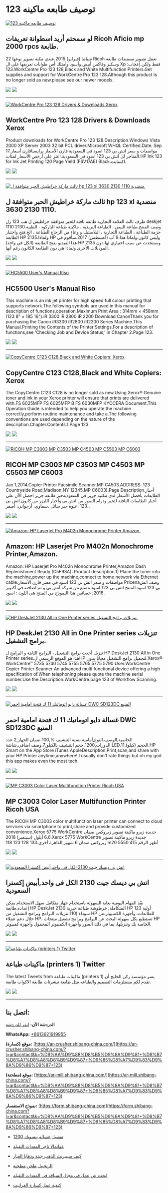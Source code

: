 # توصيف طابعه ماكينه 123

<a href="https://swt.shibang-china.com/?l=ar&img&k=%D8%AA%D9%88%D8%B5%D9%8A%D9%81+%D8%B7%D8%A7%D8%A8%D8%B9%D9%87+%D9%85%D8%A7%D9%83%D9%8A%D9%86%D9%87+123" target="_blank">![توصيف طابعه ماكينه 123](http://static.shibang-china.com/all-800x300/916.jpg)</a>

## لو سمحتم أريد اسطوانة تعريفات Ricoh Aficio mp 2000 rpcs طابعة.
22 شباط (فبراير) 2015.عندي مكنة تصوير نوعها Ricoh تعمل تصوير مستندات طابعة وسكنر وفاكس أبيض وأسود وأمتلك أس طوانات تعريفها على ال Xp فقط ولكن.إعجاب: 123.WorkCentre Pro 123 128,Black and White Multifunction Printers.Get supplies and support for WorkCentre Pro 123 128.Although this product is no longer sold as new,please see our newer models.


<a href="https://whatsapp.shibangsoft.com/WhatsApp.php" target="_blank" title="WhatsApp">![](http://static.shibang-china.com/icon/whatsapp.png)</a> <a href="https://swt.shibang-china.com/?l=ar&icon&k=%D8%AA%D9%88%D8%B5%D9%8A%D9%81+%D8%B7%D8%A7%D8%A8%D8%B9%D9%87+%D9%85%D8%A7%D9%83%D9%8A%D9%86%D9%87+123" target="_blank">![](http://static.shibang-china.com/icon/chat-ar.png)</a>

---

<a href="https://swt.shibang-china.com/?l=ar&img&k=%D8%AA%D9%88%D8%B5%D9%8A%D9%81+%D8%B7%D8%A7%D8%A8%D8%B9%D9%87+%D9%85%D8%A7%D9%83%D9%8A%D9%86%D9%87+123" target="_blank">![WorkCentre Pro 123 128 Drivers &amp; Downloads Xerox](http://static.shibang-china.com/all-800x300/587.jpg)</a>

## WorkCentre Pro 123 128 Drivers &amp; Downloads Xerox
Product downloads for WorkCentre Pro 123 128.Description.Windows Vista 2000 XP Server 2003 32 bit PCL driver.Microsoft WHQL Certified.Date: Sep 17.مواصفات و سعر اتش بي 123 اسود في السعودية قارن الأسعار برايسناقارن أسعار المتاجر لل اتش بي 123 اسود في السعودية.اعثر على أرخص الأسعار لمئات.HP Ink 123 for Ink Jet Printing 120 Page Yield (F6V17AE) Black.اكسايت.


<a href="https://whatsapp.shibangsoft.com/WhatsApp.php" target="_blank" title="WhatsApp">![](http://static.shibang-china.com/icon/whatsapp.png)</a> <a href="https://swt.shibang-china.com/?l=ar&icon&k=%D8%AA%D9%88%D8%B5%D9%8A%D9%81+%D8%B7%D8%A7%D8%A8%D8%B9%D9%87+%D9%85%D8%A7%D9%83%D9%8A%D9%86%D9%87+123" target="_blank">![](http://static.shibang-china.com/icon/chat-ar.png)</a>

---

<a href="https://swt.shibang-china.com/?l=ar&img&k=%D8%AA%D9%88%D8%B5%D9%8A%D9%81+%D8%B7%D8%A7%D8%A8%D8%B9%D9%87+%D9%85%D8%A7%D9%83%D9%8A%D9%86%D9%87+123" target="_blank">![ثالث ماركة خراطيش الحبر متوافقة ل hp 123 xl منضدية 1110 2130 3630.](http://static.shibang-china.com/all-800x300/1294.jpg)</a>

## ثالث ماركة خراطيش الحبر متوافقة ل hp 123 xl منضدية 1110 2130 3630.
طرف ثالث العلامة التجارية طابعة نافثة للحبر متوافقة خراطيش ل هب 123 زل deskjet 1110 2130.وصف المنتج.طباعة البيض ، الطباعة البريدية ، ماكينة طباعة الباركود ، الطبية حزمة الطباعة ، الطباعة التجارية ، البلاستيك و وعاء من الزجاج الطباعة ، الخ.فتح واختبار الطابعة HP 2135.ولماذا HP وليس كانون.ولماذا هذا.9 آب (أغسطس) 2017.سأقوم في هذا الفيديو بفتح الطابعة (الكل في واحد) HP 2135 وسنتحدث عن سبب اختياري لها دون الموديلات الأخرى ولماذا هي دون الطابعة الكانون رغم أنها.


<a href="https://whatsapp.shibangsoft.com/WhatsApp.php" target="_blank" title="WhatsApp">![](http://static.shibang-china.com/icon/whatsapp.png)</a> <a href="https://swt.shibang-china.com/?l=ar&icon&k=%D8%AA%D9%88%D8%B5%D9%8A%D9%81+%D8%B7%D8%A7%D8%A8%D8%B9%D9%87+%D9%85%D8%A7%D9%83%D9%8A%D9%86%D9%87+123" target="_blank">![](http://static.shibang-china.com/icon/chat-ar.png)</a>

---

<a href="https://swt.shibang-china.com/?l=ar&img&k=%D8%AA%D9%88%D8%B5%D9%8A%D9%81+%D8%B7%D8%A7%D8%A8%D8%B9%D9%87+%D9%85%D8%A7%D9%83%D9%8A%D9%86%D9%87+123" target="_blank">![HC5500 User&#39;s Manual Riso](http://static.shibang-china.com/all-800x300/445.jpg)</a>

## HC5500 User&#39;s Manual Riso
This machine is an ink jet printer for high speed full colour printing that supports network.The following symbols are used in this manual for description of functions,operation.Maximum Print Area : 314mm × 458mm (123 8&quot; × 185 16&quot;).iR 3300 iR 2800 iR 2200 Download CanonThank you for purchasing the Canon iR3300 iR2800 iR2200 Series Machine.This Manual.Printing the Contents of the Printer Settings.For a description of functions,see &#39;Checking Job and Device Status,&#39; in Chapter 2.Page 123.


<a href="https://whatsapp.shibangsoft.com/WhatsApp.php" target="_blank" title="WhatsApp">![](http://static.shibang-china.com/icon/whatsapp.png)</a> <a href="https://swt.shibang-china.com/?l=ar&icon&k=%D8%AA%D9%88%D8%B5%D9%8A%D9%81+%D8%B7%D8%A7%D8%A8%D8%B9%D9%87+%D9%85%D8%A7%D9%83%D9%8A%D9%86%D9%87+123" target="_blank">![](http://static.shibang-china.com/icon/chat-ar.png)</a>

---

<a href="https://swt.shibang-china.com/?l=ar&img&k=%D8%AA%D9%88%D8%B5%D9%8A%D9%81+%D8%B7%D8%A7%D8%A8%D8%B9%D9%87+%D9%85%D8%A7%D9%83%D9%8A%D9%86%D9%87+123" target="_blank">![CopyCentre C123 C128,Black and White Copiers: Xerox](http://static.shibang-china.com/all-800x300/876.jpg)</a>

## CopyCentre C123 C128,Black and White Copiers: Xerox
The CopyCentre C123 C128 is no longer sold as new.Using Xerox® Genuine toner and ink in your Xerox printer will ensure that prints are delivered with.FS 6025MFP FS 6025MFP B FS 6030MFP KYOCERA Document.This Operation Guide is intended to help you operate the machine correctly,perform routine maintenance and take a.The following conventions are used depending on the nature of the description.Chapter.Contents.1.Page 123.


<a href="https://whatsapp.shibangsoft.com/WhatsApp.php" target="_blank" title="WhatsApp">![](http://static.shibang-china.com/icon/whatsapp.png)</a> <a href="https://swt.shibang-china.com/?l=ar&icon&k=%D8%AA%D9%88%D8%B5%D9%8A%D9%81+%D8%B7%D8%A7%D8%A8%D8%B9%D9%87+%D9%85%D8%A7%D9%83%D9%8A%D9%86%D9%87+123" target="_blank">![](http://static.shibang-china.com/icon/chat-ar.png)</a>

---

<a href="https://swt.shibang-china.com/?l=ar&img&k=%D8%AA%D9%88%D8%B5%D9%8A%D9%81+%D8%B7%D8%A7%D8%A8%D8%B9%D9%87+%D9%85%D8%A7%D9%83%D9%8A%D9%86%D9%87+123" target="_blank">![RICOH MP C3003 MP C3503 MP C4503 MP C5503 MP C6003](http://static.shibang-china.com/all-800x300/1385.jpg)</a>

## RICOH MP C3003 MP C3503 MP C4503 MP C5503 MP C6003
Jan 1,2014.Copier Printer Facsimile Scanner.MP C4503.ADDRESS: 123 Countryside Road,Madison,NY 12345.MP C6003).Page Description.أحبار الطابعات بأفضل الأسعار لدى مكتبة جرير في السعوديةحبر طابعة جرير احصل الآن على أحبار الطابعات النافثة للحبر ودرام الصور من اتش بي وأحبار الليزر من كانون.اتش بي ،123 ،عبوة حبر سائل ،سماوي، أرجواني، أصفر.


<a href="https://whatsapp.shibangsoft.com/WhatsApp.php" target="_blank" title="WhatsApp">![](http://static.shibang-china.com/icon/whatsapp.png)</a> <a href="https://swt.shibang-china.com/?l=ar&icon&k=%D8%AA%D9%88%D8%B5%D9%8A%D9%81+%D8%B7%D8%A7%D8%A8%D8%B9%D9%87+%D9%85%D8%A7%D9%83%D9%8A%D9%86%D9%87+123" target="_blank">![](http://static.shibang-china.com/icon/chat-ar.png)</a>

---

<a href="https://swt.shibang-china.com/?l=ar&img&k=%D8%AA%D9%88%D8%B5%D9%8A%D9%81+%D8%B7%D8%A7%D8%A8%D8%B9%D9%87+%D9%85%D8%A7%D9%83%D9%8A%D9%86%D9%87+123" target="_blank">![Amazon: HP Laserjet Pro M402n Monochrome Printer,Amazon.](http://static.shibang-china.com/all-800x300/749.jpg)</a>

## Amazon: HP Laserjet Pro M402n Monochrome Printer,Amazon.
Amazon: HP Laserjet Pro M402n Monochrome Printer,Amazon Dash Replenishment Ready (C5F93A):.Product description.1) Place the toner into the machine,power up the machine,connect to home network via Ethernet cable.مواصفات و سعر اتش بي 123 اسود في مصر قارن الأسعار Pricenaوصف اتش بي 123 اسود.المنتج اتش بي 123 اسود مصنع من شركة آتش بي و تم اضافته في أكتوبر 2016; خصائص هذا النموذج من المنتج هي اللون : اسود.


<a href="https://whatsapp.shibangsoft.com/WhatsApp.php" target="_blank" title="WhatsApp">![](http://static.shibang-china.com/icon/whatsapp.png)</a> <a href="https://swt.shibang-china.com/?l=ar&icon&k=%D8%AA%D9%88%D8%B5%D9%8A%D9%81+%D8%B7%D8%A7%D8%A8%D8%B9%D9%87+%D9%85%D8%A7%D9%83%D9%8A%D9%86%D9%87+123" target="_blank">![](http://static.shibang-china.com/icon/chat-ar.png)</a>

---

<a href="https://swt.shibang-china.com/?l=ar&img&k=%D8%AA%D9%88%D8%B5%D9%8A%D9%81+%D8%B7%D8%A7%D8%A8%D8%B9%D9%87+%D9%85%D8%A7%D9%83%D9%8A%D9%86%D9%87+123" target="_blank">![HP DeskJet 2130 All in One Printer series تنزيلات برامج التشغيل.](http://static.shibang-china.com/all-800x300/454.jpg)</a>

## HP DeskJet 2130 All in One Printer series تنزيلات برامج التشغيل.
تنزيل أحدث برامج التشغيل ، البرامج الثابتة و البرامج ل HP DeskJet 2130 All in One Printer series.هذا هو الموقع الرسمي لHP لتحميل برامج التشغيل مجانا بدون.Xerox® WorkCentre™ 5735 5740 5745 5755 5765 5775 5790 User.WorkCentre Copier Printer Scanner An advanced multi functional device offering a high specification of.When telephoning please quote the machine serial number.Use the.Description.WorkCentre.page 123 of Workflow Scanning.


<a href="https://whatsapp.shibangsoft.com/WhatsApp.php" target="_blank" title="WhatsApp">![](http://static.shibang-china.com/icon/whatsapp.png)</a> <a href="https://swt.shibang-china.com/?l=ar&icon&k=%D8%AA%D9%88%D8%B5%D9%8A%D9%81+%D8%B7%D8%A7%D8%A8%D8%B9%D9%87+%D9%85%D8%A7%D9%83%D9%8A%D9%86%D9%87+123" target="_blank">![](http://static.shibang-china.com/icon/chat-ar.png)</a>

---

<a href="https://swt.shibang-china.com/?l=ar&img&k=%D8%AA%D9%88%D8%B5%D9%8A%D9%81+%D8%B7%D8%A7%D8%A8%D8%B9%D9%87+%D9%85%D8%A7%D9%83%D9%8A%D9%86%D9%87+123" target="_blank">![غسالة دايو اتوماتيك 11 ك فتحة امامية احمر DWC SD123DC المنيع](http://static.shibang-china.com/all-800x300/629.jpg)</a>

## غسالة دايو اتوماتيك 11 ك فتحة امامية احمر DWC SD123DC المنيع
الخاصية,الوصف.النوع,أمامية.نسبة التنشيف %,100.ضمان الجهاز,2.عدد الدورات,1200.حجم التنشيف بالكيلو,7.وصف اضافي,شاشة LED.الحجم (كيلو),11.HP Smart on the App Store iTunes AppleDescription.Print,scan,and share with your HP Printer anytime,anywhere!.I usually don&#39;t rate things but oh my god this app makes even the most tech.


<a href="https://whatsapp.shibangsoft.com/WhatsApp.php" target="_blank" title="WhatsApp">![](http://static.shibang-china.com/icon/whatsapp.png)</a> <a href="https://swt.shibang-china.com/?l=ar&icon&k=%D8%AA%D9%88%D8%B5%D9%8A%D9%81+%D8%B7%D8%A7%D8%A8%D8%B9%D9%87+%D9%85%D8%A7%D9%83%D9%8A%D9%86%D9%87+123" target="_blank">![](http://static.shibang-china.com/icon/chat-ar.png)</a>

---

<a href="https://swt.shibang-china.com/?l=ar&img&k=%D8%AA%D9%88%D8%B5%D9%8A%D9%81+%D8%B7%D8%A7%D8%A8%D8%B9%D9%87+%D9%85%D8%A7%D9%83%D9%8A%D9%86%D9%87+123" target="_blank">![MP C3003 Color Laser Multifunction Printer Ricoh USA](http://static.shibang-china.com/all-800x300/69.jpg)</a>

## MP C3003 Color Laser Multifunction Printer Ricoh USA
The RICOH MP C3003 color multifunction laser printer can connect to cloud services via smartphone to print,share and provide customized convenience.Xerox 5775 WorkCentre جديدة زيرو ماكينة تصوير زيروكس ضمان 6.6 أيلول (سبتمبر) 2018.Xerox 5775 WorkCentre جديدة زيرو ماكينة تصوير زيروكس ضمان 6 شهور.القاهرة أخرى.133 128 123 118 m20 5550 415 أظهر الرقم


<a href="https://whatsapp.shibangsoft.com/WhatsApp.php" target="_blank" title="WhatsApp">![](http://static.shibang-china.com/icon/whatsapp.png)</a> <a href="https://swt.shibang-china.com/?l=ar&icon&k=%D8%AA%D9%88%D8%B5%D9%8A%D9%81+%D8%B7%D8%A7%D8%A8%D8%B9%D9%87+%D9%85%D8%A7%D9%83%D9%8A%D9%86%D9%87+123" target="_blank">![](http://static.shibang-china.com/icon/chat-ar.png)</a>

---

<a href="https://swt.shibang-china.com/?l=ar&img&k=%D8%AA%D9%88%D8%B5%D9%8A%D9%81+%D8%B7%D8%A7%D8%A8%D8%B9%D9%87+%D9%85%D8%A7%D9%83%D9%8A%D9%86%D9%87+123" target="_blank">![اتش بي ديسك جيت 2130 الكل فى واحد,أبيض إكسترا السعودية](http://static.shibang-china.com/all-800x300/17.jpg)</a>

## اتش بي ديسك جيت 2130 الكل فى واحد,أبيض إكسترا السعودية
نفّذ المهام اليومية بغاية السهولة باستخدام جهاز متكامل سهل الاستخدام يمكن إعداده.طابعة HP DeskJet 2130 المتكاملة; خرطوشة طباعة حبرية HP 123 أولية سوداء (110‏.تنزيلات البرامج وبرامج التشغيل من HP للطابعات، وأجهزة الكمبيوتر.من خلال دعم عملاء HP، تستطيع بكل سهولة البحث عن البرامج وبرامج تشغيل منتجات HP الخاصة بك وتنزيلها، بما في ذلك الصور وأجهزة الكمبيوتر المحمول وأجهزة كمبيوتر.


<a href="https://whatsapp.shibangsoft.com/WhatsApp.php" target="_blank" title="WhatsApp">![](http://static.shibang-china.com/icon/whatsapp.png)</a> <a href="https://swt.shibang-china.com/?l=ar&icon&k=%D8%AA%D9%88%D8%B5%D9%8A%D9%81+%D8%B7%D8%A7%D8%A8%D8%B9%D9%87+%D9%85%D8%A7%D9%83%D9%8A%D9%86%D9%87+123" target="_blank">![](http://static.shibang-china.com/icon/chat-ar.png)</a>

---

<a href="https://swt.shibang-china.com/?l=ar&img&k=%D8%AA%D9%88%D8%B5%D9%8A%D9%81+%D8%B7%D8%A7%D8%A8%D8%B9%D9%87+%D9%85%D8%A7%D9%83%D9%8A%D9%86%D9%87+123" target="_blank">![ماكينات طباعة (printers 1) Twitter](http://static.shibang-china.com/all-800x300/56.jpg)</a>

## ماكينات طباعة (printers 1) Twitter
The latest Tweets from ماكينات طباعة (printers 1).يسر مؤسسة ركن الخليج أن تقدم لكم مستلزمات التصميم والطباعه مثل طابعة تيشرتات طابعة الاكواب طابعة.

<a href="https://whatsapp.shibangsoft.com/WhatsApp.php" target="_blank" title="WhatsApp">![](http://static.shibang-china.com/icon/whatsapp.png)</a> <a href="https://swt.shibang-china.com/?l=ar&icon&k=%D8%AA%D9%88%D8%B5%D9%8A%D9%81+%D8%B7%D8%A7%D8%A8%D8%B9%D9%87+%D9%85%D8%A7%D9%83%D9%8A%D9%86%D9%87+123" target="_blank">![](http://static.shibang-china.com/icon/chat-ar.png)</a>

---
## اتصل بنا:

**الدردشة الآن:** [انقر للدردشة](https://swt.shibang-china.com?l=ar&contact&k=%D8%AA%D9%88%D8%B5%D9%8A%D9%81+%D8%B7%D8%A7%D8%A8%D8%B9%D9%87+%D9%85%D8%A7%D9%83%D9%8A%D9%86%D9%87+123)

**WhatsApp:**  [+8613621919955](https://whatsapp.shibangsoft.com/WhatsApp.php)

**موقع (كسارة):** [https://ar-crusher.shibang-china.com/](https://ar-crusher.shibang-china.com/?l=ar&contact&k=%D8%AA%D9%88%D8%B5%D9%8A%D9%81+%D8%B7%D8%A7%D8%A8%D8%B9%D9%87+%D9%85%D8%A7%D9%83%D9%8A%D9%86%D9%87+123)

**موقع (مطحنة):** [https://ar-mill.shibang-china.com/](https://ar-mill.shibang-china.com/?l=ar&contact&k=%D8%AA%D9%88%D8%B5%D9%8A%D9%81+%D8%B7%D8%A7%D8%A8%D8%B9%D9%87+%D9%85%D8%A7%D9%83%D9%8A%D9%86%D9%87+123)

**نموذج الاستفسار:** [https://form.shibang-china.com](https://form.shibang-china.com?l=ar&contact&k=%D8%AA%D9%88%D8%B5%D9%8A%D9%81+%D8%B7%D8%A7%D8%A8%D8%B9%D9%87+%D9%85%D8%A7%D9%83%D9%8A%D9%86%D9%87+123)

* [تفصيل غساله بنسونك 1200](../35/%D8%AA%D9%81%D8%B5%D9%8A%D9%84%20%D8%BA%D8%B3%D8%A7%D9%84%D9%87%20%D8%A8%D9%86%D8%B3%D9%88%D9%86%D9%83%201200.md)

* [غواتمالا تاجر المعدات الثقيلة](../32/%D8%BA%D9%88%D8%A7%D8%AA%D9%85%D8%A7%D9%84%D8%A7%20%D8%AA%D8%A7%D8%AC%D8%B1%20%D8%A7%D9%84%D9%85%D8%B9%D8%AF%D8%A7%D8%AA%20%D8%A7%D9%84%D8%AB%D9%82%D9%8A%D9%84%D8%A9.md)

* [كيف سيبيريت الذهب جيئة وذهابا الغبار](../34/%D9%83%D9%8A%D9%81%20%D8%B3%D9%8A%D8%A8%D9%8A%D8%B1%D9%8A%D8%AA%20%D8%A7%D9%84%D8%B0%D9%87%D8%A8%20%D8%AC%D9%8A%D8%A6%D8%A9%20%D9%88%D8%B0%D9%87%D8%A7%D8%A8%D8%A7%20%D8%A7%D9%84%D8%BA%D8%A8%D8%A7%D8%B1.md)

* [الزنجبيل طحن مطحنة](../31/%D8%A7%D9%84%D8%B2%D9%86%D8%AC%D8%A8%D9%8A%D9%84%20%D8%B7%D8%AD%D9%86%20%D9%85%D8%B7%D8%AD%D9%86%D8%A9.md)

* [ابحث عن عمل في مجال السياقه في المعدات الثقيلة](../32/%D8%A7%D8%A8%D8%AD%D8%AB%20%D8%B9%D9%86%20%D8%B9%D9%85%D9%84%20%D9%81%D9%8A%20%D9%85%D8%AC%D8%A7%D9%84%20%D8%A7%D9%84%D8%B3%D9%8A%D8%A7%D9%82%D9%87%20%D9%81%D9%8A%20%D8%A7%D9%84%D9%85%D8%B9%D8%AF%D8%A7%D8%AA%20%D8%A7%D9%84%D8%AB%D9%82%D9%8A%D9%84%D8%A9.md)

* [كيفية عمل كسارة الغرانيت](../31/%D9%83%D9%8A%D9%81%D9%8A%D8%A9%20%D8%B9%D9%85%D9%84%20%D9%83%D8%B3%D8%A7%D8%B1%D8%A9%20%D8%A7%D9%84%D8%BA%D8%B1%D8%A7%D9%86%D9%8A%D8%AA.md)